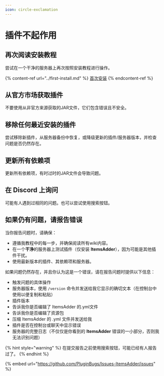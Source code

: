 ```yaml
---
icon: circle-exclamation
---
```


# 插件不起作用

## 再次阅读安装教程

尝试在一个干净的服务器上再次按照安装教程进行操作。

{% content-ref url="../first-install.md" %}
[首次安装](../first-install.md)
{% endcontent-ref %}

## 从官方市场获取插件

不要使用从非官方来源获取的JAR文件，它们包含错误且不安全。

## 移除任何最近安装的插件

尝试移除新插件，从服务器备份中恢复，或降级更新的插件/服务器版本，并检查问题是否仍然存在。

## 更新所有依赖项

更新所有依赖项，有时过时的JAR文件会导致问题。

## 在 Discord 上询问

可能有人遇到过相同的问题。也可以尝试使用搜索按钮。

## **如果仍有问题，请报告错误** <a href="#if-you-still-have-problems-please-read-this-and-then-contact-me" id="if-you-still-have-problems-please-read-this-and-then-contact-me"></a>

当你报告问题时，请确保：

* 遵循我教程中的每一步，并确保阅读所有wiki内容。
* 在一个**干净**的服务器上测试插件（仅安装 **ItemsAdder**），因为可能是其他插件干扰。
* 使用最新版本的插件、其依赖项和服务器。

如果问题仍然存在，并且你认为这是一个错误，请在报告问题时提供以下信息：

* 触发问题的具体操作
* 服务器版本，使用 `/version` 命令并发送给我它显示的确切文本（在控制台中使用以便复制和粘贴）
* 插件版本
* 告诉我你是否编辑了 ItemsAdder 的.yml文件
* 告诉我你是否编辑了资源包
* 压缩 ItemsAdder 的 .yml 文件并发送给我
* 插件是否在控制台或聊天中显示错误
* 服务器的完整日志（不仅仅是你看到的 **ItemsAdder** 错误的一小部分，否则我无法识别问题）

{% hint style="warning" %}
在提交报告之前使用搜索按钮，可能已经有人报告过了。
{% endhint %}

{% embed url="https://github.com/PluginBugs/Issues-ItemsAdder/issues" %}
